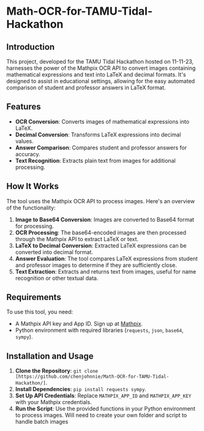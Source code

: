 # Math-OCR-for-TAMU-Tidal-Hackathon

## Introduction
This project, developed for the TAMU Tidal Hackathon hosted on 11-11-23, harnesses the power of the Mathpix OCR API to convert images containing mathematical expressions and text into LaTeX and decimal formats. It's designed to assist in educational settings, allowing for the easy automated comparison of student and professor answers in LaTeX format.

## Features
- **OCR Conversion**: Converts images of mathematical expressions into LaTeX.
- **Decimal Conversion**: Transforms LaTeX expressions into decimal values.
- **Answer Comparison**: Compares student and professor answers for accuracy.
- **Text Recognition**: Extracts plain text from images for additional processing.

## How It Works
The tool uses the Mathpix OCR API to process images. Here's an overview of the functionality:
1. **Image to Base64 Conversion**: Images are converted to Base64 format for processing.
2. **OCR Processing**: The base64-encoded images are then processed through the Mathpix API to extract LaTeX or text.
3. **LaTeX to Decimal Conversion**: Extracted LaTeX expressions can be converted into decimal format.
4. **Answer Evaluation**: The tool compares LaTeX expressions from student and professor images to determine if they are sufficiently close.
5. **Text Extraction**: Extracts and returns text from images, useful for name recognition or other textual data.

## Requirements
To use this tool, you need:
- A Mathpix API key and App ID. Sign up at [Mathpix](https://mathpix.com/).
- Python environment with required libraries (`requests`, `json`, `base64`, `sympy`).

## Installation and Usage
1. **Clone the Repository**: `git clone [https://github.com/chenjohnnie/Math-OCR-for-TAMU-Tidal-Hackathon/]`.
2. **Install Dependencies**: `pip install requests sympy`.
3. **Set Up API Credentials**: Replace `MATHPIX_APP_ID` and `MATHPIX_APP_KEY` with your Mathpix credentials.
4. **Run the Script**: Use the provided functions in your Python environment to process images. Will need to create your own folder and script to handle batch images
